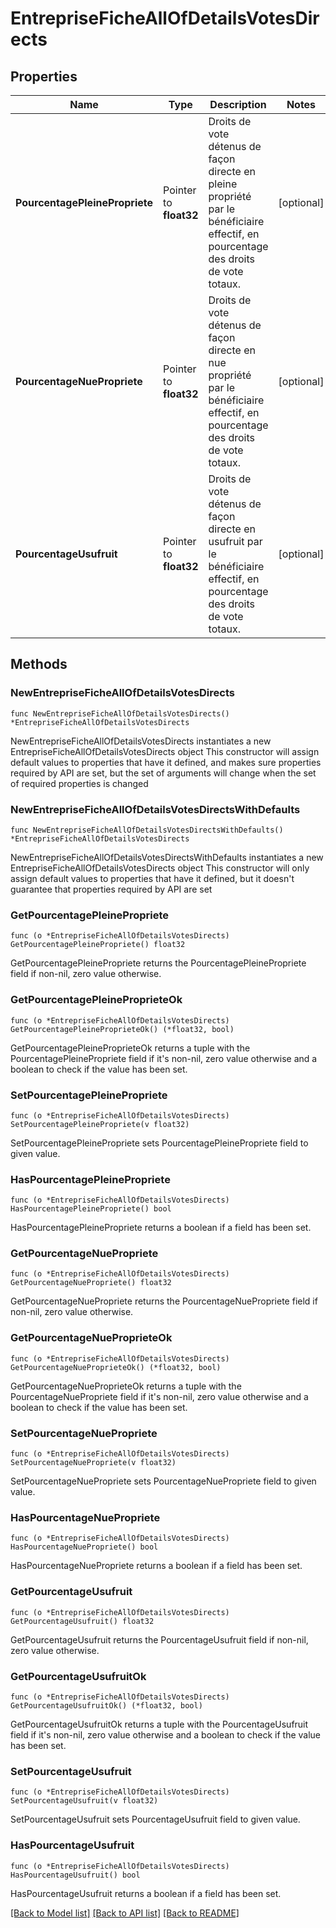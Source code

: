 # EntrepriseFicheAllOfDetailsVotesDirects

## Properties

Name | Type | Description | Notes
------------ | ------------- | ------------- | -------------
**PourcentagePleinePropriete** | Pointer to **float32** | Droits de vote détenus de façon directe en pleine propriété par le bénéficiaire effectif, en pourcentage des droits de vote totaux. | [optional] 
**PourcentageNuePropriete** | Pointer to **float32** | Droits de vote détenus de façon directe en nue propriété par le bénéficiaire effectif, en pourcentage des droits de vote totaux. | [optional] 
**PourcentageUsufruit** | Pointer to **float32** | Droits de vote détenus de façon directe en usufruit par le bénéficiaire effectif, en pourcentage des droits de vote totaux. | [optional] 

## Methods

### NewEntrepriseFicheAllOfDetailsVotesDirects

`func NewEntrepriseFicheAllOfDetailsVotesDirects() *EntrepriseFicheAllOfDetailsVotesDirects`

NewEntrepriseFicheAllOfDetailsVotesDirects instantiates a new EntrepriseFicheAllOfDetailsVotesDirects object
This constructor will assign default values to properties that have it defined,
and makes sure properties required by API are set, but the set of arguments
will change when the set of required properties is changed

### NewEntrepriseFicheAllOfDetailsVotesDirectsWithDefaults

`func NewEntrepriseFicheAllOfDetailsVotesDirectsWithDefaults() *EntrepriseFicheAllOfDetailsVotesDirects`

NewEntrepriseFicheAllOfDetailsVotesDirectsWithDefaults instantiates a new EntrepriseFicheAllOfDetailsVotesDirects object
This constructor will only assign default values to properties that have it defined,
but it doesn't guarantee that properties required by API are set

### GetPourcentagePleinePropriete

`func (o *EntrepriseFicheAllOfDetailsVotesDirects) GetPourcentagePleinePropriete() float32`

GetPourcentagePleinePropriete returns the PourcentagePleinePropriete field if non-nil, zero value otherwise.

### GetPourcentagePleineProprieteOk

`func (o *EntrepriseFicheAllOfDetailsVotesDirects) GetPourcentagePleineProprieteOk() (*float32, bool)`

GetPourcentagePleineProprieteOk returns a tuple with the PourcentagePleinePropriete field if it's non-nil, zero value otherwise
and a boolean to check if the value has been set.

### SetPourcentagePleinePropriete

`func (o *EntrepriseFicheAllOfDetailsVotesDirects) SetPourcentagePleinePropriete(v float32)`

SetPourcentagePleinePropriete sets PourcentagePleinePropriete field to given value.

### HasPourcentagePleinePropriete

`func (o *EntrepriseFicheAllOfDetailsVotesDirects) HasPourcentagePleinePropriete() bool`

HasPourcentagePleinePropriete returns a boolean if a field has been set.

### GetPourcentageNuePropriete

`func (o *EntrepriseFicheAllOfDetailsVotesDirects) GetPourcentageNuePropriete() float32`

GetPourcentageNuePropriete returns the PourcentageNuePropriete field if non-nil, zero value otherwise.

### GetPourcentageNueProprieteOk

`func (o *EntrepriseFicheAllOfDetailsVotesDirects) GetPourcentageNueProprieteOk() (*float32, bool)`

GetPourcentageNueProprieteOk returns a tuple with the PourcentageNuePropriete field if it's non-nil, zero value otherwise
and a boolean to check if the value has been set.

### SetPourcentageNuePropriete

`func (o *EntrepriseFicheAllOfDetailsVotesDirects) SetPourcentageNuePropriete(v float32)`

SetPourcentageNuePropriete sets PourcentageNuePropriete field to given value.

### HasPourcentageNuePropriete

`func (o *EntrepriseFicheAllOfDetailsVotesDirects) HasPourcentageNuePropriete() bool`

HasPourcentageNuePropriete returns a boolean if a field has been set.

### GetPourcentageUsufruit

`func (o *EntrepriseFicheAllOfDetailsVotesDirects) GetPourcentageUsufruit() float32`

GetPourcentageUsufruit returns the PourcentageUsufruit field if non-nil, zero value otherwise.

### GetPourcentageUsufruitOk

`func (o *EntrepriseFicheAllOfDetailsVotesDirects) GetPourcentageUsufruitOk() (*float32, bool)`

GetPourcentageUsufruitOk returns a tuple with the PourcentageUsufruit field if it's non-nil, zero value otherwise
and a boolean to check if the value has been set.

### SetPourcentageUsufruit

`func (o *EntrepriseFicheAllOfDetailsVotesDirects) SetPourcentageUsufruit(v float32)`

SetPourcentageUsufruit sets PourcentageUsufruit field to given value.

### HasPourcentageUsufruit

`func (o *EntrepriseFicheAllOfDetailsVotesDirects) HasPourcentageUsufruit() bool`

HasPourcentageUsufruit returns a boolean if a field has been set.


[[Back to Model list]](../README.md#documentation-for-models) [[Back to API list]](../README.md#documentation-for-api-endpoints) [[Back to README]](../README.md)


